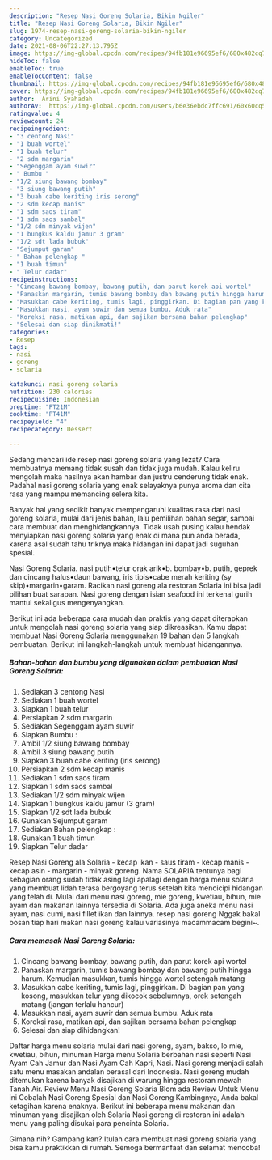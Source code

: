```yaml
---
description: "Resep Nasi Goreng Solaria, Bikin Ngiler"
title: "Resep Nasi Goreng Solaria, Bikin Ngiler"
slug: 1974-resep-nasi-goreng-solaria-bikin-ngiler
category: Uncategorized
date: 2021-08-06T22:27:13.795Z
image: https://img-global.cpcdn.com/recipes/94fb181e96695ef6/680x482cq70/nasi-goreng-solaria-foto-resep-utama.jpg
hideToc: false
enableToc: true
enableTocContent: false
thumbnail: https://img-global.cpcdn.com/recipes/94fb181e96695ef6/680x482cq70/nasi-goreng-solaria-foto-resep-utama.jpg
cover: https://img-global.cpcdn.com/recipes/94fb181e96695ef6/680x482cq70/nasi-goreng-solaria-foto-resep-utama.jpg
author:  Arini Syahadah
authorAv:  https://img-global.cpcdn.com/users/b6e36ebdc7ffc691/60x60cq50/avatar.jpg
ratingvalue: 4
reviewcount: 24
recipeingredient:
- "3 centong Nasi"
- "1 buah wortel"
- "1 buah telur"
- "2 sdm margarin"
- "Segenggam ayam suwir"
- " Bumbu "
- "1/2 siung bawang bombay"
- "3 siung bawang putih"
- "3 buah cabe keriting iris serong"
- "2 sdm kecap manis"
- "1 sdm saos tiram"
- "1 sdm saos sambal"
- "1/2 sdm minyak wijen"
- "1 bungkus kaldu jamur 3 gram"
- "1/2 sdt lada bubuk"
- "Sejumput garam"
- " Bahan pelengkap "
- "1 buah timun"
- " Telur dadar"
recipeinstructions:
- "Cincang bawang bombay, bawang putih, dan parut korek api wortel"
- "Panaskan margarin, tumis bawang bombay dan bawang putih hingga harum. Kemudian masukkan, tumis hingga wortel setengah matang"
- "Masukkan cabe keriting, tumis lagi, pinggirkan. Di bagian pan yang kosong, masukkan telur yang dikocok sebelumnya, orek setengah matang (jangan terlalu hancur)"
- "Masukkan nasi, ayam suwir dan semua bumbu. Aduk rata"
- "Koreksi rasa, matikan api, dan sajikan bersama bahan pelengkap"
- "Selesai dan siap dinikmati!"
categories:
- Resep
tags:
- nasi
- goreng
- solaria

katakunci: nasi goreng solaria 
nutrition: 230 calories
recipecuisine: Indonesian
preptime: "PT21M"
cooktime: "PT41M"
recipeyield: "4"
recipecategory: Dessert

---
```



Sedang mencari ide resep nasi goreng solaria yang lezat? Cara membuatnya memang tidak susah dan tidak juga mudah. Kalau keliru mengolah maka hasilnya akan hambar dan justru cenderung tidak enak. Padahal nasi goreng solaria yang enak selayaknya punya aroma dan cita rasa yang mampu memancing selera kita.


Banyak hal yang sedikit banyak mempengaruhi kualitas rasa dari nasi goreng solaria, mulai dari jenis bahan, lalu pemilihan bahan segar, sampai cara membuat dan menghidangkannya. Tidak usah pusing kalau hendak menyiapkan nasi goreng solaria yang enak di mana pun anda berada, karena asal sudah tahu triknya maka hidangan ini dapat jadi suguhan spesial.

Nasi Goreng Solaria. nasi putih•telur orak arik•b. bombay•b. putih, geprek dan cincang halus•daun bawang, iris tipis•cabe merah keriting (sy skip)•margarin•garam. Racikan nasi goreng ala restoran Solaria ini bisa jadi pilihan buat sarapan. Nasi goreng dengan isian seafood ini terkenal gurih mantul sekaligus mengenyangkan.


Berikut ini ada beberapa cara mudah dan praktis yang dapat diterapkan untuk mengolah nasi goreng solaria yang siap dikreasikan. Kamu dapat membuat Nasi Goreng Solaria menggunakan 19 bahan dan 5 langkah pembuatan. Berikut ini langkah-langkah untuk membuat hidangannya.

<!--inarticleads1-->

##### Bahan-bahan dan bumbu yang digunakan dalam pembuatan Nasi Goreng Solaria:

1. Sediakan 3 centong Nasi
1. Sediakan 1 buah wortel
1. Siapkan 1 buah telur
1. Persiapkan 2 sdm margarin
1. Sediakan Segenggam ayam suwir
1. Siapkan  Bumbu :
1. Ambil 1/2 siung bawang bombay
1. Ambil 3 siung bawang putih
1. Siapkan 3 buah cabe keriting (iris serong)
1. Persiapkan 2 sdm kecap manis
1. Sediakan 1 sdm saos tiram
1. Siapkan 1 sdm saos sambal
1. Sediakan 1/2 sdm minyak wijen
1. Siapkan 1 bungkus kaldu jamur (3 gram)
1. Siapkan 1/2 sdt lada bubuk
1. Gunakan Sejumput garam
1. Sediakan  Bahan pelengkap :
1. Gunakan 1 buah timun
1. Siapkan  Telur dadar


Resep Nasi Goreng ala Solaria - kecap ikan - saus tiram - kecap manis - kecap asin - margarin - minyak goreng. Nama SOLARIA tentunya bagi sebagian orang sudah tidak asing lagi apalagi dengan harga menu solaria yang membuat lidah terasa bergoyang terus setelah kita mencicipi hidangan yang telah di. Mulai dari menu nasi goreng, mie goreng, kwetiau, bihun, mie ayam dan makanan lainnya tersedia di Solaria. Ada juga aneka menu nasi ayam, nasi cumi, nasi fillet ikan dan lainnya. resep nasi goreng Nggak bakal bosan tiap hari makan nasi goreng kalau variasinya macammacam begini~. 

<!--inarticleads2-->

##### Cara memasak Nasi Goreng Solaria:

1. Cincang bawang bombay, bawang putih, dan parut korek api wortel
1. Panaskan margarin, tumis bawang bombay dan bawang putih hingga harum. Kemudian masukkan, tumis hingga wortel setengah matang
1. Masukkan cabe keriting, tumis lagi, pinggirkan. Di bagian pan yang kosong, masukkan telur yang dikocok sebelumnya, orek setengah matang (jangan terlalu hancur)
1. Masukkan nasi, ayam suwir dan semua bumbu. Aduk rata
1. Koreksi rasa, matikan api, dan sajikan bersama bahan pelengkap
1. Selesai dan siap dihidangkan!

Daftar harga menu solaria mulai dari nasi goreng, ayam, bakso, lo mie, kwetiau, bihun, minuman Harga menu Solaria berbahan nasi seperti Nasi Ayam Cah Jamur dan Nasi Ayam Cah Kapri, Nasi. Nasi goreng menjadi salah satu menu masakan andalan berasal dari Indonesia. Nasi goreng mudah ditemukan karena banyak disajikan di warung hingga restoran mewah Tanah Air. Review Menu Nasi Goreng Solaria Blom ada Review Untuk Menu ini Cobalah Nasi Goreng Spesial dan Nasi Goreng Kambingnya, Anda bakal ketagihan karena enaknya. Berikut ini beberapa menu makanan dan minuman yang disajikan oleh Solaria Nasi goreng di restoran ini adalah menu yang paling disukai para pencinta Solaria. 

Gimana nih? Gampang kan? Itulah cara membuat nasi goreng solaria yang bisa kamu praktikkan di rumah. Semoga bermanfaat dan selamat mencoba!
